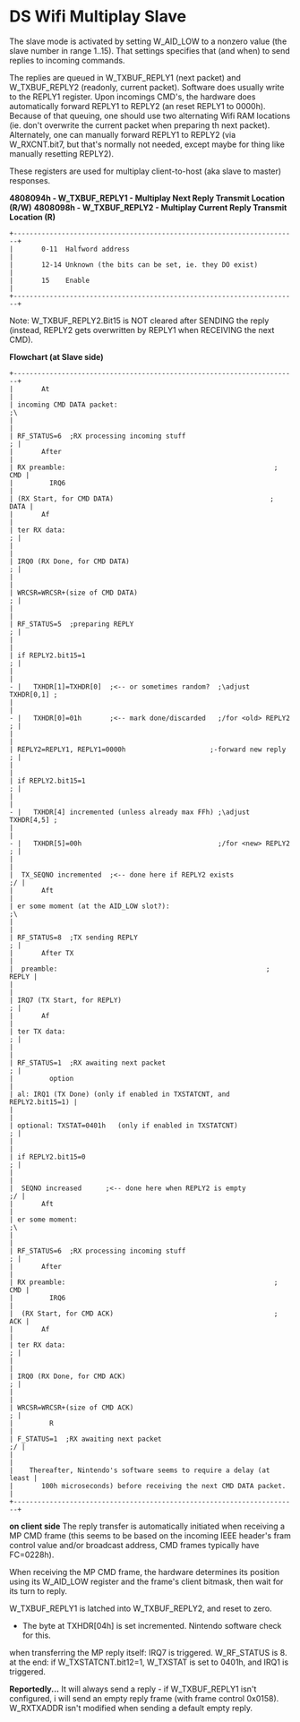 # DS Wifi Multiplay Slave


The slave mode is activated by setting W_AID_LOW to a nonzero value (the
slave number in range 1..15). That settings specifies that (and when) to
send replies to incoming commands.

The replies are queued in W_TXBUF_REPLY1 (next packet) and
W_TXBUF_REPLY2 (readonly, current packet).
Software does usually write to the REPLY1 register. Upon incomings
CMD\'s, the hardware does automatically forward REPLY1 to REPLY2 (an
reset REPLY1 to 0000h).
Because of that queuing, one should use two alternating Wifi RAM
locations (ie. don\'t overwrite the current packet when preparing th
next packet).
Alternately, one can manually forward REPLY1 to REPLY2 (via
W_RXCNT.bit7, but that\'s normally not needed, except maybe for thing
like manually resetting REPLY2).

These registers are used for multiplay client-to-host (aka slave to
master) responses.

**4808094h - W_TXBUF_REPLY1 - Multiplay Next Reply Transmit Location
(R/W)**
**4808098h - W_TXBUF_REPLY2 - Multiplay Current Reply Transmit Location
(R)**

```
+-----------------------------------------------------------------------+
|       0-11  Halfword address                                          |
|       12-14 Unknown (the bits can be set, ie. they DO exist)          |
|       15    Enable                                                    |
+-----------------------------------------------------------------------+
```

Note: W_TXBUF_REPLY2.Bit15 is NOT cleared after SENDING the reply
(instead, REPLY2 gets overwritten by REPLY1 when RECEIVING the next
CMD).

**Flowchart (at Slave side)**

```
+-----------------------------------------------------------------------+
|       At                                                              |
| incoming CMD DATA packet:                                          ;\ 
|                                                                       |
| RF_STATUS=6  ;RX processing incoming stuff                          ; |
|       After                                                           |
| RX preamble:                                                    ; CMD |
|         IRQ6                                                          |
| (RX Start, for CMD DATA)                                       ; DATA |
|       Af                                                              |
| ter RX data:                                                        ; |
|                                                                       |
| IRQ0 (RX Done, for CMD DATA)                                        ; |
|                                                                       |
| WRCSR=WRCSR+(size of CMD DATA)                                      ; |
|                                                                       |
| RF_STATUS=5  ;preparing REPLY                                       ; |
|                                                                       |
| if REPLY2.bit15=1                                                   ; |
|                                                                       |
- |   TXHDR[1]=TXHDR[0]  ;<-- or sometimes random?  ;\adjust TXHDR[0,1] ; 
|                                                                       |
- |   TXHDR[0]=01h       ;<-- mark done/discarded   ;/for <old> REPLY2  ; |
|                                                                       |
| REPLY2=REPLY1, REPLY1=0000h                     ;-forward new reply ; |
|                                                                       |
| if REPLY2.bit15=1                                                   ; |
|                                                                       |
- |   TXHDR[4] incremented (unless already max FFh) ;\adjust TXHDR[4,5] ; 
|                                                                       |
- |   TXHDR[5]=00h                                  ;/for <new> REPLY2  ; |
|                                                                       |
|  TX_SEQNO incremented  ;<-- done here if REPLY2 exists             ;/ |
|       Aft                                                             |
| er some moment (at the AID_LOW slot?):                             ;\ 
|                                                                       |
| RF_STATUS=8  ;TX sending REPLY                                      ; |
|       After TX                                                        |
|  preamble:                                                    ; REPLY |
|                                                                       |
| IRQ7 (TX Start, for REPLY)                                          ; |
|       Af                                                              |
| ter TX data:                                                        ; |
|                                                                       |
| RF_STATUS=1  ;RX awaiting next packet                               ; |
|         option                                                        |
| al: IRQ1 (TX Done) (only if enabled in TXSTATCNT, and REPLY2.bit15=1) |
|                                                                       |
| optional: TXSTAT=0401h   (only if enabled in TXSTATCNT)             ; |
|                                                                       |
| if REPLY2.bit15=0                                                   ; |
|                                                                       |
|  SEQNO increased      ;<-- done here when REPLY2 is empty          ;/ |
|       Aft                                                             |
| er some moment:                                                    ;\ 
|                                                                       |
| RF_STATUS=6  ;RX processing incoming stuff                          ; |
|       After                                                           |
| RX preamble:                                                    ; CMD |
|         IRQ6                                                          |
|  (RX Start, for CMD ACK)                                        ; ACK |
|       Af                                                              |
| ter RX data:                                                        ; |
|                                                                       |
| IRQ0 (RX Done, for CMD ACK)                                         ; |
|                                                                       |
| WRCSR=WRCSR+(size of CMD ACK)                                       ; |
|         R                                                             |
| F_STATUS=1  ;RX awaiting next packet                               ;/ |
|                                                                       |
|    Thereafter, Nintendo's software seems to require a delay (at least |
|       100h microseconds) before receiving the next CMD DATA packet.   |
+-----------------------------------------------------------------------+
```



**on client side**
The reply transfer is automatically initiated when receiving a MP CMD
frame (this seems to be based on the incoming IEEE header\'s fram
control value and/or broadcast address, CMD frames typically have
FC=0228h).

When receiving the MP CMD frame, the hardware determines its position
using its W_AID_LOW register and the frame\'s client bitmask, then wait
for its turn to reply.

W_TXBUF_REPLY1 is latched into W_TXBUF_REPLY2, and reset to zero.
- The byte at TXHDR\[04h\] is set incremented. Nintendo software check
for this.

when transferring the MP reply itself:
IRQ7 is triggered. W_RF_STATUS is 8.
at the end: if W_TXSTATCNT.bit12=1, W_TXSTAT is set to 0401h, and IRQ1
is triggered.

**Reportedly\...**
It will always send a reply - if W_TXBUF_REPLY1 isn\'t configured, i
will send an empty reply frame (with frame control 0x0158). W_RXTXADDR
isn\'t modified when sending a default empty reply.




